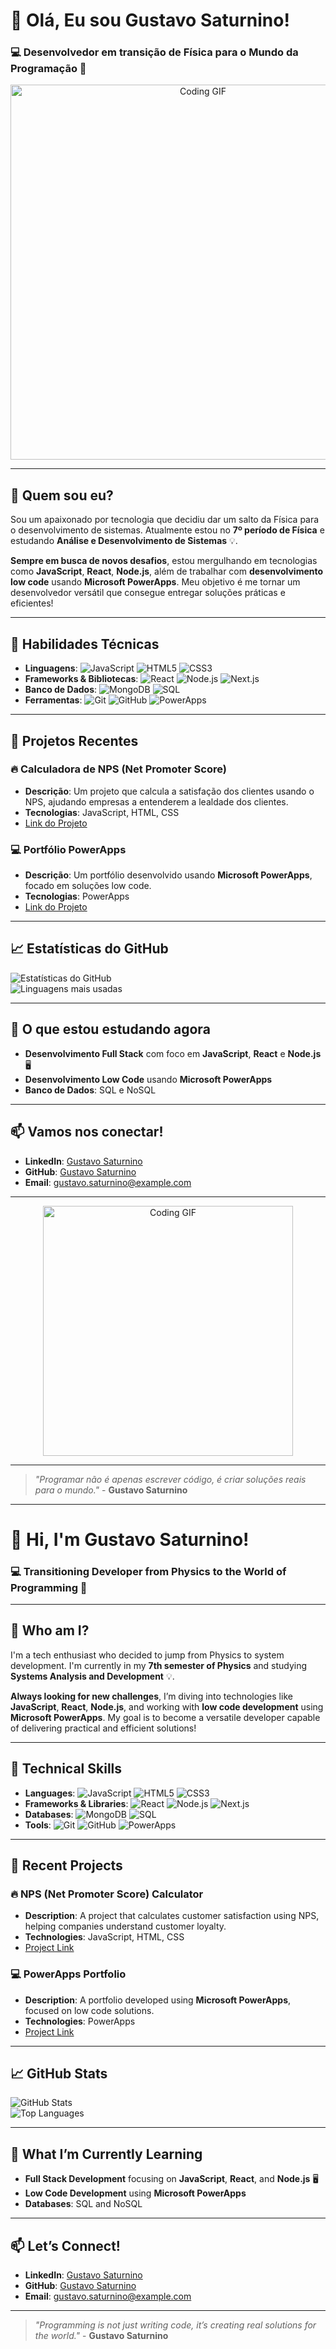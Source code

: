 # 👋 Olá, Eu sou **Gustavo Saturnino**!

### 💻 **Desenvolvedor em transição** de Física para o Mundo da Programação 🌟

<p align="center">
  <img src="https://media.giphy.com/media/xT9IgzoKnwFNmISR8I/giphy.gif" alt="Coding GIF" width="600"/>
</p>

---

## 🚀 **Quem sou eu?**

Sou um apaixonado por tecnologia que decidiu dar um salto da Física para o desenvolvimento de sistemas. Atualmente estou no **7º período de Física** e estudando **Análise e Desenvolvimento de Sistemas** 💡.

**Sempre em busca de novos desafios**, estou mergulhando em tecnologias como **JavaScript**, **React**, **Node.js**, além de trabalhar com **desenvolvimento low code** usando **Microsoft PowerApps**. Meu objetivo é me tornar um desenvolvedor versátil que consegue entregar soluções práticas e eficientes!

---

## 🔧 **Habilidades Técnicas**

- **Linguagens**: ![JavaScript](https://img.shields.io/badge/-JavaScript-yellow) ![HTML5](https://img.shields.io/badge/-HTML5-orange) ![CSS3](https://img.shields.io/badge/-CSS3-blue)
- **Frameworks & Bibliotecas**: ![React](https://img.shields.io/badge/-React-blue) ![Node.js](https://img.shields.io/badge/-Node.js-green) ![Next.js](https://img.shields.io/badge/-Next.js-black)
- **Banco de Dados**: ![MongoDB](https://img.shields.io/badge/-MongoDB-brightgreen) ![SQL](https://img.shields.io/badge/-SQL-lightgray)
- **Ferramentas**: ![Git](https://img.shields.io/badge/-Git-black) ![GitHub](https://img.shields.io/badge/-GitHub-lightgray) ![PowerApps](https://img.shields.io/badge/-Microsoft_PowerApps-purple)

---

## 🎯 **Projetos Recentes**

### 🔥 **Calculadora de NPS (Net Promoter Score)**
- **Descrição**: Um projeto que calcula a satisfação dos clientes usando o NPS, ajudando empresas a entenderem a lealdade dos clientes.
- **Tecnologias**: JavaScript, HTML, CSS
- [Link do Projeto](https://github.com/Gustavo-Saturnino-1997/NPS-Calculator)
  
### 💻 **Portfólio PowerApps**
- **Descrição**: Um portfólio desenvolvido usando **Microsoft PowerApps**, focado em soluções low code.
- **Tecnologias**: PowerApps
- [Link do Projeto](https://github.com/Gustavo-Saturnino-1997/Portfolio-PowerApps)

---

## 📈 **Estatísticas do GitHub**

![Estatísticas do GitHub](https://github-readme-stats.vercel.app/api?username=Gustavo-Saturnino-1997&show_icons=true&theme=radical)  
![Linguagens mais usadas](https://github-readme-stats.vercel.app/api/top-langs/?username=Gustavo-Saturnino-1997&layout=compact&theme=radical)

---

## 🌱 **O que estou estudando agora**

- **Desenvolvimento Full Stack** com foco em **JavaScript**, **React** e **Node.js** 🖥️
- **Desenvolvimento Low Code** usando **Microsoft PowerApps**
- **Banco de Dados**: SQL e NoSQL

---

## 📫 **Vamos nos conectar!**

- **LinkedIn**: [Gustavo Saturnino](https://www.linkedin.com/in/gustavo-saturnino/)
- **GitHub**: [Gustavo Saturnino](https://github.com/Gustavo-Saturnino-1997)
- **Email**: [gustavo.saturnino@example.com](mailto:gustavo.saturnino@example.com)

---

<p align="center">
  <img src="https://media.giphy.com/media/ZVik7pBtu9dNS/giphy.gif" alt="Coding GIF" width="400"/>
</p>

---

> _"Programar não é apenas escrever código, é criar soluções reais para o mundo."_ - **Gustavo Saturnino**

---

# 👋 Hi, I'm **Gustavo Saturnino**!

### 💻 **Transitioning Developer** from Physics to the World of Programming 🌟

---

## 🚀 **Who am I?**

I'm a tech enthusiast who decided to jump from Physics to system development. I'm currently in my **7th semester of Physics** and studying **Systems Analysis and Development** 💡.

**Always looking for new challenges**, I’m diving into technologies like **JavaScript**, **React**, **Node.js**, and working with **low code development** using **Microsoft PowerApps**. My goal is to become a versatile developer capable of delivering practical and efficient solutions!

---

## 🔧 **Technical Skills**

- **Languages**: ![JavaScript](https://img.shields.io/badge/-JavaScript-yellow) ![HTML5](https://img.shields.io/badge/-HTML5-orange) ![CSS3](https://img.shields.io/badge/-CSS3-blue)
- **Frameworks & Libraries**: ![React](https://img.shields.io/badge/-React-blue) ![Node.js](https://img.shields.io/badge/-Node.js-green) ![Next.js](https://img.shields.io/badge/-Next.js-black)
- **Databases**: ![MongoDB](https://img.shields.io/badge/-MongoDB-brightgreen) ![SQL](https://img.shields.io/badge/-SQL-lightgray)
- **Tools**: ![Git](https://img.shields.io/badge/-Git-black) ![GitHub](https://img.shields.io/badge/-GitHub-lightgray) ![PowerApps](https://img.shields.io/badge/-Microsoft_PowerApps-purple)

---

## 🎯 **Recent Projects**

### 🔥 **NPS (Net Promoter Score) Calculator**
- **Description**: A project that calculates customer satisfaction using NPS, helping companies understand customer loyalty.
- **Technologies**: JavaScript, HTML, CSS
- [Project Link](https://github.com/Gustavo-Saturnino-1997/NPS-Calculator)
  
### 💻 **PowerApps Portfolio**
- **Description**: A portfolio developed using **Microsoft PowerApps**, focused on low code solutions.
- **Technologies**: PowerApps
- [Project Link](https://github.com/Gustavo-Saturnino-1997/Portfolio-PowerApps)

---

## 📈 **GitHub Stats**

![GitHub Stats](https://github-readme-stats.vercel.app/api?username=Gustavo-Saturnino-1997&show_icons=true&theme=radical)  
![Top Languages](https://github-readme-stats.vercel.app/api/top-langs/?username=Gustavo-Saturnino-1997&layout=compact&theme=radical)

---

## 🌱 **What I’m Currently Learning**

- **Full Stack Development** focusing on **JavaScript**, **React**, and **Node.js** 🖥️
- **Low Code Development** using **Microsoft PowerApps**
- **Databases**: SQL and NoSQL

---

## 📫 **Let’s Connect!**

- **LinkedIn**: [Gustavo Saturnino](https://www.linkedin.com/in/gustavo-saturnino/)
- **GitHub**: [Gustavo Saturnino](https://github.com/Gustavo-Saturnino-1997)
- **Email**: [gustavo.saturnino@example.com](mailto:gustavo.saturnino@example.com)

---

> _"Programming is not just writing code, it’s creating real solutions for the world."_ - **Gustavo Saturnino**
